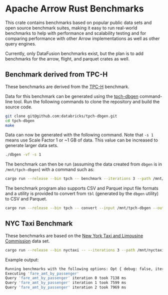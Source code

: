 <!---
  Licensed to the Apache Software Foundation (ASF) under one
  or more contributor license agreements.  See the NOTICE file
  distributed with this work for additional information
  regarding copyright ownership.  The ASF licenses this file
  to you under the Apache License, Version 2.0 (the
  "License"); you may not use this file except in compliance
  with the License.  You may obtain a copy of the License at

    http://www.apache.org/licenses/LICENSE-2.0

  Unless required by applicable law or agreed to in writing,
  software distributed under the License is distributed on an
  "AS IS" BASIS, WITHOUT WARRANTIES OR CONDITIONS OF ANY
  KIND, either express or implied.  See the License for the
  specific language governing permissions and limitations
  under the License.
-->

# Apache Arrow Rust Benchmarks

This crate contains benchmarks based on popular public data sets and open source benchmark suites, making it easy to
run real-world benchmarks to help with performance and scalability testing and for comparing performance with other Arrow
implementations as well as other query engines.

Currently, only DataFusion benchmarks exist, but the plan is to add benchmarks for the arrow, flight, and parquet
crates as well.

## Benchmark derived from TPC-H

These benchmarks are derived from the [TPC-H][1] benchmark.

Data for this benchmark can be generated using the [tpch-dbgen][2] command-line tool. Run the following commands to
clone the repository and build the source code.

```bash
git clone git@github.com:databricks/tpch-dbgen.git
cd tpch-dbgen
make
```

Data can now be generated with the following command. Note that `-s 1` means use Scale Factor 1 or ~1 GB of
data. This value can be increased to generate larger data sets.

```bash
./dbgen -vf -s 1
```

The benchmark can then be run (assuming the data created from `dbgen` is in `/mnt/tpch-dbgen`) with a command such as:

```bash
cargo run --release --bin tpch -- benchmark --iterations 3 --path /mnt/tpch-dbgen --format tbl --query 1 --batch-size 4096
```

The benchmark program also supports CSV and Parquet input file formats and a utility is provided to convert from `tbl`
(generated by the `dbgen` utility) to CSV and Parquet.

```bash
cargo run --release --bin tpch -- convert --input /mnt/tpch-dbgen --output /mnt/tpch-parquet --format parquet
```

## NYC Taxi Benchmark

These benchmarks are based on the [New York Taxi and Limousine Commission][3] data set.

```bash
cargo run --release --bin nyctaxi -- --iterations 3 --path /mnt/nyctaxi/csv --format csv --batch-size 4096
```

Example output:

```bash
Running benchmarks with the following options: Opt { debug: false, iterations: 3, batch_size: 4096, path: "/mnt/nyctaxi/csv", file_format: "csv" }
Executing 'fare_amt_by_passenger'
Query 'fare_amt_by_passenger' iteration 0 took 7138 ms
Query 'fare_amt_by_passenger' iteration 1 took 7599 ms
Query 'fare_amt_by_passenger' iteration 2 took 7969 ms
```

[1]: http://www.tpc.org/tpch/
[2]: https://github.com/databricks/tpch-dbgen
[3]: https://www1.nyc.gov/site/tlc/about/tlc-trip-record-data.page
